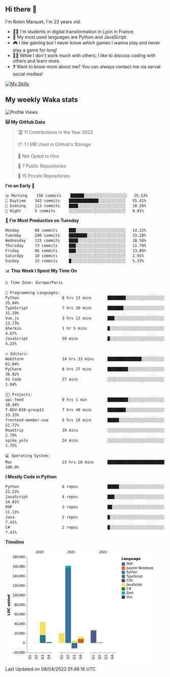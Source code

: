 ## Hi there 👋

I'm Robin Marquet, I'm 22 years old.

- 👨‍💻 I'm students in digital transformation in Lyon in France.
- 🌱 My most used languages are Python and JavaScript.
- 🎮 I like gaming but I never know which games I wanna play and never play a game for long!
- 👯‍♀️ While I don't work much with others, I like to discuss coding with others and learn more.
- ❓ Want to know more about me? You can always contact me via serval social medias!

[![My Skills](https://skillicons.dev/icons?i=js,html,css,docker,express,figma,firebase,graphql,mongodb,mysql,nodejs,py,react,ts,vue)](https://skillicons.dev)

## My weekly Waka stats

<!--START_SECTION:waka-->
![Profile Views](http://img.shields.io/badge/Profile%20Views-0-blue)

**🐱 My GitHub Data** 

> 🏆 11 Contributions in the Year 2022
 > 
> 📦 1.1 MB Used in GitHub's Storage 
 > 
> 🚫 Not Opted to Hire
 > 
> 📜 7 Public Repositories 
 > 
> 🔑 15 Private Repositories  
 > 
**I'm an Early 🐤** 

```text
🌞 Morning    158 commits    ██████░░░░░░░░░░░░░░░░░░░   25.53% 
🌆 Daytime    343 commits    █████████████░░░░░░░░░░░░   55.41% 
🌃 Evening    113 commits    ████░░░░░░░░░░░░░░░░░░░░░   18.26% 
🌙 Night      5 commits      ░░░░░░░░░░░░░░░░░░░░░░░░░   0.81%

```
📅 **I'm Most Productive on Tuesday** 

```text
Monday       88 commits     ███░░░░░░░░░░░░░░░░░░░░░░   14.22% 
Tuesday      206 commits    ████████░░░░░░░░░░░░░░░░░   33.28% 
Wednesday    115 commits    ████░░░░░░░░░░░░░░░░░░░░░   18.58% 
Thursday     73 commits     ███░░░░░░░░░░░░░░░░░░░░░░   11.79% 
Friday       86 commits     ███░░░░░░░░░░░░░░░░░░░░░░   13.89% 
Saturday     18 commits     ░░░░░░░░░░░░░░░░░░░░░░░░░   2.91% 
Sunday       33 commits     █░░░░░░░░░░░░░░░░░░░░░░░░   5.33%

```


📊 **This Week I Spent My Time On** 

```text
⌚︎ Time Zone: Europe/Paris

💬 Programming Languages: 
Python                   8 hrs 13 mins       ████████░░░░░░░░░░░░░░░░░   35.04% 
TypeScript               7 hrs 20 mins       ███████░░░░░░░░░░░░░░░░░░   31.29% 
Vue.js                   3 hrs 13 mins       ███░░░░░░░░░░░░░░░░░░░░░░   13.73% 
Gherkin                  1 hr 5 mins         █░░░░░░░░░░░░░░░░░░░░░░░░   4.67% 
JavaScript               59 mins             █░░░░░░░░░░░░░░░░░░░░░░░░   4.23%

🔥 Editors: 
WebStorm                 14 hrs 33 mins      ███████████████░░░░░░░░░░   62.04% 
PyCharm                  8 hrs 27 mins       █████████░░░░░░░░░░░░░░░░   36.02% 
VS Code                  27 mins             ░░░░░░░░░░░░░░░░░░░░░░░░░   1.94%

🐱‍💻 Projects: 
api-feed                 9 hrs 1 min         █████████░░░░░░░░░░░░░░░░   38.44% 
T-DEV-810-group11        7 hrs 49 mins       ████████░░░░░░░░░░░░░░░░░   33.33% 
frontend-member-vue      5 hrs 19 mins       █████░░░░░░░░░░░░░░░░░░░░   22.72% 
Roadtrip                 39 mins             ░░░░░░░░░░░░░░░░░░░░░░░░░   2.79% 
spike_yolo               24 mins             ░░░░░░░░░░░░░░░░░░░░░░░░░   1.75%

💻 Operating System: 
Mac                      23 hrs 28 mins      █████████████████████████   100.0%

```

**I Mostly Code in Python** 

```text
Python                   6 repos             █████░░░░░░░░░░░░░░░░░░░░   22.22% 
JavaScript               4 repos             ███░░░░░░░░░░░░░░░░░░░░░░   14.81% 
PHP                      3 repos             ██░░░░░░░░░░░░░░░░░░░░░░░   11.11% 
Java                     2 repos             █░░░░░░░░░░░░░░░░░░░░░░░░   7.41% 
C#                       2 repos             █░░░░░░░░░░░░░░░░░░░░░░░░   7.41%

```


**Timeline**

![Chart not found](https://raw.githubusercontent.com/rmarquet21/rmarquet21/main/charts/bar_graph.png) 


 Last Updated on 08/04/2022 01:46:16 UTC
<!--END_SECTION:waka-->
